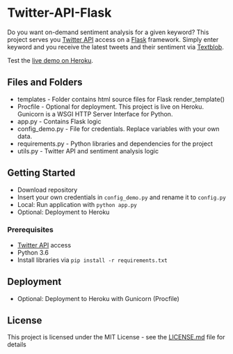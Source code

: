 # Twitter-API-Flask

Do you want on-demand sentiment analysis for a given keyword? This project serves you [Twitter API](https://developer.twitter.com/en/apply-for-access) access on a [Flask](https://github.com/pallets/flask) framework. Simply enter keyword and you receive the latest tweets and their sentiment via [Textblob](https://github.com/sloria/TextBlob).

Test the [live demo on Heroku](https://twitter-sentiment-demo.herokuapp.com).

## Files and Folders

- templates - Folder contains html source files for Flask render_template()
- Procfile - Optional for deployment. This project is live on Heroku. Gunicorn is a WSGI HTTP Server Interface for Python.
- app.py - Contains Flask logic
- config_demo.py - File for credentials. Replace variables with your own data.
- requirements.py - Python libraries and dependencies for the project
- utils.py - Twitter API and sentiment analysis logic

## Getting Started

- Download repository
- Insert your own credentials in ``` config_demo.py ``` and rename it to ```config.py```
- Local: Run application with ```python app.py```
- Optional: Deployment to Heroku

### Prerequisites

- [Twitter API](https://developer.twitter.com/en/apply-for-access) access
- Python 3.6
- Install libraries via ```pip install -r requirements.txt```

## Deployment

- Optional: Deployment to Heroku with Gunicorn (Procfile)

## License

This project is licensed under the MIT License - see the [LICENSE.md](LICENSE.md) file for details
